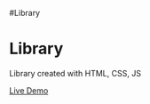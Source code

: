 #Library
 
# Library

Library created with HTML, CSS, JS

[Live Demo](https://pedrorub1.github.io/Library/)
